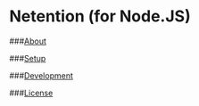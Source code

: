 Netention (for Node.JS)
=======================

###[About](https://github.com/automenta/netjs/blob/master/README.technical.md)

###[Setup](https://github.com/automenta/netjs/blob/master/INSTALL.md)

###[Development](https://github.com/automenta/netjs/blob/master/README.dev.md)

###[License](https://github.com/automenta/netjs/blob/master/LICENSE)

